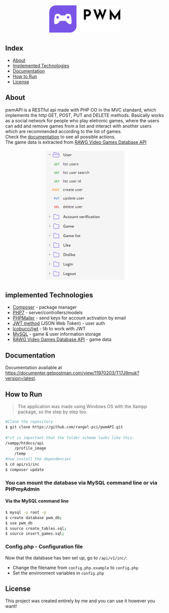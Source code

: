 <h1 align="center"><img src="https://github.com/rangel-pci/pwmAPI/blob/master/logo.svg" /></h1>

<h2>Index</h2>
<ul>
<li><a href="#About">About</a></li>
<li><a href="#ImplementedTechnologies">Implemented Technologies</a></li>
<li><a href="#Documentation">Documentation</a></li>
<li><a href="#HowToRun">How to Run</a></li>
<li><a href="#License">License</a></li>
</ul>

<h2>About</h2>

pwmAPI is a RESTful api made with PHP OO in the MVC standard, which implements the http GET, POST, PUT and DELETE methods.
Basically works as a social network for people who play eletronic games, where the users can add and remove games from a list and interact with another users which are recommended according to the list of games.<br>
Check the <a href="https://documenter.getpostman.com/view/11970203/T17J9muk?version=latest">documentation</a> to see all possible actions.<br>
The game data is extracted from <a href="https://api.rawg.io/docs/">RAWG Video Games Database API</a>

<h6 align="center"><kbd><img src="https://github.com/rangel-pci/pwmAPI/blob/master/demo.png" /></kbd></h6>

<h2 id="implementedTechnologies">implemented Technologies</h2>

- <a href="https://getcomposer.org/">Composer</a> - package manager
- <a href="https://www.php.net/">PHP7</a> - server/controllers/models
- <a href="https://github.com/PHPMailer/PHPMailer">PHPMailer</a> - send keys for account activation by email
- <a href="https://jwt.io/">JWT method</a> (JSON Web Token) - user auth
- <a href="https://github.com/lcobucci/jwt">lcobucci/jwt</a> - lib to work with JWT
- <a href="https://www.mysql.com/">MySQL</a> - game & user information storage
- <a href="https://api.rawg.io/docs/">RAWG Video Games Database API</a> - game data

<h2 id="Documentation">Documentation</h2>

Documentation available at https://documenter.getpostman.com/view/11970203/T17J9muk?version=latest.

<h2 id="HowToRun">How to Run</h2>

> The application was made using Windows OS with the Xampp package, so the step by step too.

```bash
#Clone the repository
$ git clone https://github.com/rangel-pci/pwmAPI.git

#*it is important that the folder scheme looks like this:
/xampp/htdocs/api
    /profile_image
    /temp
#now install the dependencies
$ cd api/v1/inc
$ composer update
```
<h3>You can mount the database via MySQL command line or via PHPmyAdmin</h3>
<h4>Via the MySQL command line</h4>

```bash
$ mysql -u root -p
$ create database pwm_db;
$ use pwm_db
$ source create_tables.sql;
$ source insert_games.sql;
```

<h3>Config.php - Configuration file</h3>

Now that the database has ben set up, go to ```/api/v1/inc/```:
- Change the filename from ```config.php.example``` to ```config.php```
- Set the environment variables in ```config.php```

<h2 id="License">License</h2>
This project was created entirely by me and you can use it however you want!